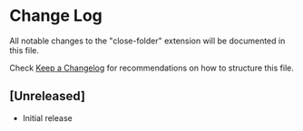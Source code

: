 # Change Log

All notable changes to the "close-folder" extension will be documented in this file.

Check [Keep a Changelog](http://keepachangelog.com/) for recommendations on how to structure this file.

## [Unreleased]

- Initial release